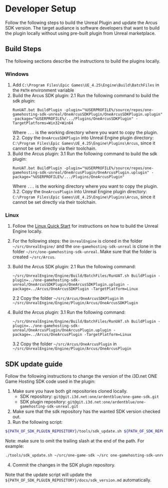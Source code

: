 # Developer Setup

Follow the following steps to build the Unreal Plugin and update the Arcus SDK version. The target audiance is software developers that want to build the plugin locally without using pre-built plugin from Unreal marketplace.


## Build Steps

The following sections describe the instructions to build the plugins locally.

### Windows

1. Add `C:\Program Files\Epic Games\UE_4.25\Engine\Build\BatchFiles` in the `PATH` environment variable
2. Build the Arcus SDK plugin:
    2.1 Run the following command to build the sdk plugin:
    ```
    RunUAT.bat BuildPlugin -plugin="%USERPROFILE%/source/repos/one-gamehosting-sdk-unreal/OneArcusSDKPlugin/OneArcusSDKPlugin.uplugin" -package="%USERPROFILE%/.../Plugins/OneArcusSDKPlugin" -TargetPlatforms=Win32+Win64
    ```
    Where `...` is the working directory where you want to copy the plugin.
    2.2. Copy the `OneArcusSDKPlugin` into Unreal Engine plugin directory: `C:\Program Files\Epic Games\UE_4.25\Engine\Plugins\Arcus`, since it cannot be set directly via their toolchain.
3. Build the Arcus plugin:
    3.1 Run the following command to build the sdk plugin:
    ```
    RunUAT.bat BuildPlugin -plugin="%USERPROFILE%/source/repos/one-gamehosting-sdk-unreal/OneArcusPlugin/OneArcusPlugin.uplugin" -package="%USERPROFILE%/.../Plugins/OneArcusPlugin"
    ```
    Where `...` is the working directory where you want to copy the plugin.
    3.2. Copy the `OneArcusPlugin` into Unreal Engine plugin directory: `C:\Program Files\Epic Games\UE_4.25\Engine\Plugins\Arcus`, since it cannot be set directly via their toolchain.


### Linux

1. Follow the [Linux Quick Start](https://docs.unrealengine.com/en-US/SharingAndReleasing/Linux/BeginnerLinuxDeveloper/SettingUpAnUnrealWorkflow/index.html) for instructions on how to build the Unreal Engine locally.
2. For the following steps: the `UnrealEngine` is cloned in the folder `~/src/UnrealEngine/` and the `one-gamehosting-sdk-unreal` is clone in the folder `~/src/one-gamehosting-sdk-unreal`. Make sure that the folder is created `~/src/Arcus`.

2. Build the Arcus SDK plugin:
    2.1 Run the following command:
    ```
    ~/src/UnrealEngine/Engine/Build/BatchFiles/RunUAT.sh BuildPlugin -plugin=../one-gamehosting-sdk-unreal/OneArcusSDKPlugin/OneArcusSDKPlugin.uplugin -package=../Arcus/OneArcusSDKPlugin -TargetPlatform=Linux
    ```
    2.2 Copy the folder `~/src/Arcus/OneArcusSDKPlugin` in `~/src/UnrealEngine/Engine/Plugin/Arcus/OneArcusSDKPlugin`

3. Build the Arcus plugin:
    3.1 Run the following command:
    ```
    ~/src/UnrealEngine/Engine/Build/BatchFiles/RunUAT.sh BuildPlugin -plugin=../one-gamehosting-sdk-unreal/OneArcusPlugin/OneArcusPlugin.uplugin -package=../Arcus/OneArcusPlugin -TargetPlatform=Linux
    ```
    3.2 Copy the folder `~/src/Arcus/OneArcusPlugin` in `~/src/UnrealEngine/Engine/Plugin/Arcus/OneArcusPlugin`

## SDK update guide


Follow the following instructions to change the version of the i3D.net ONE Game Hosting SDK code used in the plugin:

1. Make sure you have both git repositories cloned locally.
    * SDK repository: `git@git.i3d.net:one/ardentblue/one-game-sdk.git`
    * SDK plugin repository: `git@git.i3d.net:one/ardentblue/one-gamehosting-sdk-unreal.git`
2. Make sure that the sdk repository has the wanted SDK version checked out.
3. Run the following script:
```bash
${PATH_OF_SDK_PLGUIN_REPOSITORY}/tools/sdk_update.sh ${PATH_OF_SDK_REPOSITORY} ${PATH_OF_SDK_PLGIN_REPOSITORY}
```
Note: make sure to omit the trailing slash at the end of the path. For example:
```bash
./tools/sdk_update.sh ~/src/one-game-sdk ~/src one-gamehosting-sdk-unreal
```
4. Commit the changes in the SDK plugin repository.

Note that the update script will update the `${PATH_OF_SDK_PLGUIN_REPOSITORY}/docs/sdk_version.md` automatically.
